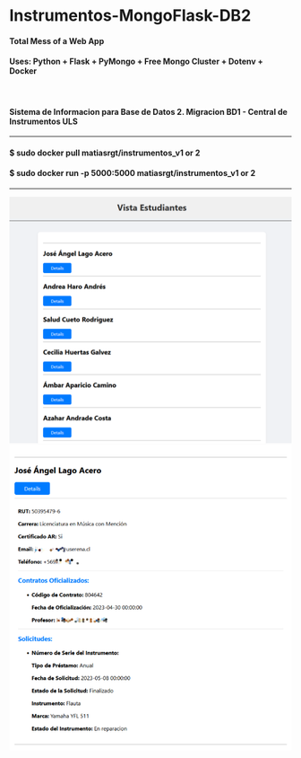 # Instrumentos-MongoFlask-DB2

#### Total Mess of a Web App <br>
#### Uses: Python + Flask + PyMongo + Free Mongo Cluster + Dotenv + Docker<br>
<br>

#### Sistema de Informacion para Base de Datos 2. Migracion BD1 - Central de Instrumentos ULS

---

#### $ sudo docker pull matiasrgt/instrumentos_v1 or 2<br>
#### $ sudo docker run -p 5000:5000 matiasrgt/instrumentos_v1 or 2<br>

---

![Alt text](https://github.com/MatiasRGT/img_resources/blob/main/DB2/vista_estudiante.png) <br>
![Alt text](https://github.com/MatiasRGT/img_resources/blob/main/DB2/vista_estudiante2.png) <br>

